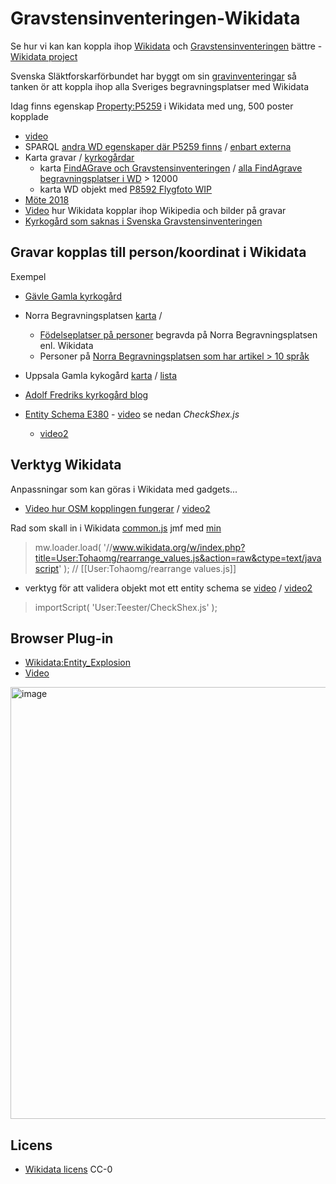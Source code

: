 # Gravstensinventeringen-Wikidata
Se hur vi kan kan koppla ihop [Wikidata](https://www.youtube.com/watch?v=m_9_23jXPoE) och [Gravstensinventeringen](https://www.rotter.se/gsi/begravningsplatser) bättre -  [Wikidata project](https://www.wikidata.org/wiki/Wikidata:WikiProject_Gravstensinventeringen)

Svenska Släktforskarförbundet har byggt om sin [gravinventeringar](https://www.rotter.se/gsi/begravningsplatser) så tanken ör att koppla ihop alla Sveriges begravningsplatser med Wikidata

Idag finns egenskap [Property:P5259](https://www.wikidata.org/wiki/Property:P5259) i Wikidata med ung, 500 poster kopplade 
* [video](https://www.youtube.com/watch?v=hNaK1iNSvhE)
* SPARQL [andra WD egenskaper där P5259 finns](https://w.wiki/5xGr) / [enbart externa](https://w.wiki/5xGo)
* Karta gravar / [kyrkogårdar](https://w.wiki/5xJd)
  * karta [FindAGrave och Gravstensinventeringen](https://w.wiki/5xKc) / [alla FindAgrave begravningsplatser i WD](https://w.wiki/5xQt) > 12000
  * karta WD objekt med [P8592 Flygfoto WIP](https://w.wiki/5xgD)
* [Möte 2018](https://phabricator.wikimedia.org/T202219#4573028)
* [Video](https://youtu.be/QPpYAFSgJ3g) hur Wikidata kopplar ihop Wikipedia och bilder på gravar
* [Kyrkogård som saknas i Svenska Gravstensinventeringen](https://w.wiki/5xuY)

## Gravar kopplas till person/koordinat i Wikidata 
Exempel
* [Gävle Gamla kyrkogård](http://minancestry.blogspot.com/2020/03/gavle.html)
* Norra Begravningsplatsen [karta](https://query.wikidata.org/embed.html#%23title%3A%20Gravar%20%0A%23defaultView%3AMap%0ASELECT%20%3Fitem%20%3FitemLabel%20%3FitemDescription%20%3Fcoord%20%28SAMPLE%28%3FpicGrave%29%20as%20%3FpicGrave%29%20%28SAMPLE%28%3Fimg%29%20as%20%3Fimg%29%20%3Farticle%20%3FGeni%20%28SAMPLE%28%3Fgraveplot%29%20as%20%3Fgraveplot%29%20%0A%0A%09WHERE%20%7B%20%0A%20%09%09%09%09%09%3Fitem%20wdt%3AP119%20wd%3AQ252312%20.%0A%20%20%20%20%20%20%20%20%20%20%20%20%20%20%20%20%20%20%20%20%3Fitem%20p%3AP119%20%3FplaceofBurial%20.%0A%20%20%20%20%20%20%20%20%20%20%20%20%20%20%20%20%20%20%20%20OPTIONAL%20%7B%20%3Fitem%20wdt%3AP18%20%3Fimg%7D.%0A%20%20%20%20%20%20%20%20%20%20%20%20%20%20%20%20%20%20%20%20OPTIONAL%20%7B%20%3Fitem%20wdt%3AP569%20%3FbirthDate%7D.%0A%20%20%20%20%20%20%20%20%20%20%20%20%20%20%20%20%20%20%20%20OPTIONAL%20%7B%20%3FplaceofBurial%20pq%3AP965%20%3Fgraveplot%7D%0A%20%20%20%20%20%20%20%20%20%20%20%20%20%20%20%20%20%20%20%20OPTIONAL%20%7B%20%3FplaceofBurial%20pq%3AP625%20%3Fcoord%7D%0A%20%20%20%20%20%20%20%20%20%20%20%20%20%20%20%20%20%20%20%20OPTIONAL%20%7B%20%3Fitem%20wdt%3AP1442%20%3FpicGrave%20%7D%20%0A%20%20%20%20%20%20%20%20%20%20%20%20%20%20%20%20%20%20%20%20OPTIONAL%20%7B%20%3Fitem%20wdt%3AP2600%20%3FGeniID%20%7D%0A%20%20%20%20OPTIONAL%20%7B%0A%20%20%20%20%20%20%3Farticle%20schema%3Aabout%20%3Fitem%20.%0A%20%20%20%20%20%20%3Farticle%20schema%3AinLanguage%20%22sv%22%20.%0A%20%20%20%20%20%20%3Farticle%20schema%3AisPartOf%20%3Chttps%3A%2F%2Fsv.wikipedia.org%2F%3E%20.%0A%20%20%20%20%7D%0A%20%20%20%20OPTIONAL%20%7B%0A%20%20%20%20%20%20%3Farticle%20schema%3Aabout%20%3Fitem%20.%0A%20%20%20%20%20%20%3Farticle%20schema%3AinLanguage%20%22en%22%20.%0A%20%20%20%20%20%20%3Farticle%20schema%3AisPartOf%20%3Chttps%3A%2F%2Fen.wikipedia.org%2F%3E%20.%0A%20%20%20%20%7D%0A%20%20%20%20BIND%20%28URI%28CONCAT%28%22https%3A%2F%2Fwww.geni.com%2Fpeople%2F%22%2C%3FGeniID%29%29%20AS%20%3FGeni%29%0A%20%20%0A%20%20%20%09OPTIONAL%20%7B%20%3Farticlerank%20schema%3Aabout%20%3Fitem.%20%7D%0A%20%20%20SERVICE%20wikibase%3Alabel%20%7B%20bd%3AserviceParam%20wikibase%3Alanguage%20%22sv%22%2C%22en%22.%20%7D%0A%7D%0AGROUP%20BY%20%3Fitem%20%3FitemLabel%20%3FitemDescription%20%3Fcoord%20%3Farticle%20%3FGeni%20%0AORDER%20BY%20DESC%28%3Frank%29%0A) / 
  * [Födelseplatser på personer](http://tinyurl.com/m2935bb) begravda på Norra Begravningsplatsen enl. Wikidata
  * Personer på [Norra Begravningsplatsen som har artikel > 10 språk](https://query.wikidata.org/embed.html#%23title%3A%20Gravar%20d%C3%A4r%20personen%20finns%20m%2Ced%20artikel%20%3E%2010%20spr%C3%A5k%0A%23defaultView%3AMap%0ASELECT%20%3Fitem%20%3FitemLabel%20%3FitemDescription%20%3Fcoord%20(SAMPLE(%3FpicGrave)%20as%20%3FpicGrave)%20(SAMPLE(%3Fimg)%20as%20%3Fimg)%20%3Farticle%20%3FGeni%20(SAMPLE(%3Fgraveplot)%20as%20%3Fgraveplot)%20%0A(COUNT(%3Fitem)%20AS%20%3Frank)%0A%09WHERE%20{%20%0A%20%09%09%09%09%09%3Fitem%20wdt%3AP119%20wd%3AQ252312%20.%0A%20%20%20%20%20%20%20%20%20%20%20%20%20%20%20%20%20%20%20%20%3Fitem%20p%3AP119%20%3FplaceofBurial%20.%0A%20%20%20%20%20%20%20%20%20%20%20%20%20%20%20%20%20%20%20%20OPTIONAL%20{%20%3Fitem%20wdt%3AP18%20%3Fimg}.%0A%20%20%20%20%20%20%20%20%20%20%20%20%20%20%20%20%20%20%20%20OPTIONAL%20{%20%3Fitem%20wdt%3AP569%20%3FbirthDate}.%0A%20%20%20%20%20%20%20%20%20%20%20%20%20%20%20%20%20%20%20%20OPTIONAL%20{%20%3FplaceofBurial%20pq%3AP965%20%3Fgraveplot}%0A%20%20%20%20%20%20%20%20%20%20%20%20%20%20%20%20%20%20%20%20OPTIONAL%20{%20%3FplaceofBurial%20pq%3AP625%20%3Fcoord}%0A%20%20%20%20%20%20%20%20%20%20%20%20%20%20%20%20%20%20%20%20OPTIONAL%20{%20%3Fitem%20wdt%3AP1442%20%3FpicGrave%20}%20%0A%20%20%20%20%20%20%20%20%20%20%20%20%20%20%20%20%20%20%20%20OPTIONAL%20{%20%3Fitem%20wdt%3AP2600%20%3FGeniID%20}%0A%20%20%20%20OPTIONAL%20{%0A%20%20%20%20%20%20%3Farticle%20schema%3Aabout%20%3Fitem%20.%0A%20%20%20%20%20%20%3Farticle%20schema%3AinLanguage%20%22sv%22%20.%0A%20%20%20%20%20%20%3Farticle%20schema%3AisPartOf%20%3Chttps%3A%2F%2Fsv.wikipedia.org%2F%3E%20.%0A%20%20%20%20}%0A%20%20%20%20OPTIONAL%20{%0A%20%20%20%20%20%20%3Farticle%20schema%3Aabout%20%3Fitem%20.%0A%20%20%20%20%20%20%3Farticle%20schema%3AinLanguage%20%22en%22%20.%0A%20%20%20%20%20%20%3Farticle%20schema%3AisPartOf%20%3Chttps%3A%2F%2Fen.wikipedia.org%2F%3E%20.%0A%20%20%20%20}%0A%20%20%20%20BIND%20(URI(CONCAT(%22https%3A%2F%2Fwww.geni.com%2Fpeople%2F%22%2C%3FGeniID))%20AS%20%3FGeni)%0A%20%20%0A%20%20%20%09OPTIONAL%20{%20%3Farticlerank%20schema%3Aabout%20%3Fitem.%20}%0A%20%20%20SERVICE%20wikibase%3Alabel%20{%20bd%3AserviceParam%20wikibase%3Alanguage%20%22sv%22%2C%22en%22.%20}%0A}%0AGROUP%20BY%20%3Fitem%20%3FitemLabel%20%3FitemDescription%20%3Fcoord%20%3Farticle%20%3FGeni%20Having%20(%3Frank%20%3E%2010)%0AORDER%20BY%20DESC(%3Frank)%0A)
 * Uppsala Gamla kykogård [karta](https://w.wiki/YgA) / [lista](https://sv.wikipedia.org/wiki/Anv%C3%A4ndare:Salgo60/%C3%96nskem%C3%A5l_om_bilder/Sverige/Uppsala_Gamla)
 * [Adolf Fredriks kyrkogård blog](http://minancestry.blogspot.com/2018/05/adolf-fredriks-kyrkogard.html)

* [Entity Schema E380](https://www.wikidata.org/wiki/EntitySchema:E380) -  [video](https://youtu.be/Ef5qKnByR2c) se nedan _CheckShex.js_
  *  [video2](https://www.youtube.com/watch?v=Utdg8z28GJw)

## Verktyg Wikidata 
Anpassningar som kan göras i Wikidata med gadgets...
* [Video hur OSM kopplingen fungerar](https://youtu.be/UJsT2UOkiTI) / [video2](https://youtu.be/Utdg8z28GJw)

Rad som skall in i Wikidata [common.js](https://www.wikidata.org/wiki/Special:MyPage/common.js) jmf med [min](https://www.wikidata.org/wiki/User:Salgo60/common.js)
> mw.loader.load( '//www.wikidata.org/w/index.php?title=User:Tohaomg/rearrange_values.js&action=raw&ctype=text/javascript' ); // [[User:Tohaomg/rearrange values.js]]

* verktyg för att validera objekt mot ett entity schema se [video](https://youtu.be/Ef5qKnByR2c) / [video2](https://www.youtube.com/watch?v=Utdg8z28GJw)

> importScript( 'User:Teester/CheckShex.js' );

## Browser Plug-in
* [Wikidata:Entity_Explosion](https://www.wikidata.org/wiki/Wikidata:Entity_Explosion)
* [Video](https://youtu.be/Al-I_qMCuUk)

<img width="691" alt="image" src="https://user-images.githubusercontent.com/14206509/201900611-2e0a1626-e696-4f79-8864-1664e3eedfc4.png">

## Licens
* [Wikidata licens](https://www.wikidata.org/wiki/Wikidata:Licensing) CC-0
